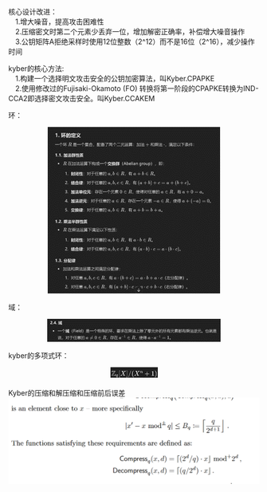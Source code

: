 核心设计改进：<br>
&emsp;1.增大噪音，提高攻击困难性<br>
&emsp;2.压缩密文时第二个元素少丢弃一位，增加解密正确率，补偿增大噪音操作<br>
&emsp;3.公钥矩阵A拒绝采样时使用12位整数（2^12）而不是16位（2^16），减少操作时间<br>

kyber的核心方法:<br>
&emsp;1.构建一个选择明文攻击安全的公钥加密算法，叫Kyber.CPAPKE<br>
&emsp;2.使用修改过的Fujisaki-Okamoto (FO) 转换将第一阶段的CPAPKE转换为IND-CCA2即选择密文攻击安全。叫Kyber.CCAKEM<br>

环：
<div style="text-align: center;">
    <img src="https://github.com/yeren101/Kyber/blob/main/%E7%8E%AF.png?raw=true"/>
</div>


域：
<div style="text-align: center;">
    <img src="https://github.com/yeren101/Kyber/blob/main/%E5%9F%9F.png?raw=true"/>
</div>


kyber的多项式环：
<div style="text-align: center;">
    <img src="https://github.com/yeren101/Kyber/blob/main/Kyber%E8%AE%A8%E8%AE%BA%E7%9A%84%E5%A4%9A%E9%A1%B9%E5%BC%8F%E7%8E%AF.png?raw=true"/>
</div>
<br>
Kyber的压缩和解压缩和压缩前后误差<br>
<div>
    <img src="https://github.com/yeren101/Kyber/blob/main/%E5%8E%8B%E7%BC%A9.jpg?raw=true"/>
</div>
